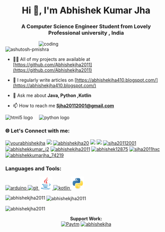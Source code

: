 <h1 align="center">Hi 👋, I'm Abhishek Kumar Jha</h1>
<h3 align="center">A Computer Science Engineer Student from  Lovely Professional university , India</h3>

<img align="right" alt="coding" width="400" src="https://user-images.githubusercontent.com/55389276/140866485-8fb1c876-9a8f-4d6a-98dc-08c4981eaf70.gif">

<p align="left"> <img src="https://komarev.com/ghpvc/?username=ashutosh-pmishra&label=Profile%20views&color=0e75b6&style=flat" alt="ashutosh-pmishra" /> </p>

- 👨‍💻 All of my projects are available at [https://github.com/Abhishekjha2011](https://github.com/Abhishekjha2011)

- 📝 I regularly write articles on [https://abhishekjha410.blogspot.com/](https://abhishekjha410.blogspot.com/)

- 💬 Ask me about **Java, Python ,Kotlin**

- 📫 How to reach me **Sjha20112001@gmail.com**

<div align="left">
 
  <img src="https://cdn.jsdelivr.net/gh/devicons/devicon/icons/html5/html5-original.svg" height="30" alt="html5 logo"  />
  <img width="12" />
 
  <img src="https://cdn.jsdelivr.net/gh/devicons/devicon/icons/python/python-original.svg" height="30" alt="python logo"  />
  <img width="12" />
  
</div>

<h3 align="left"> 🌐 Let's Connect with me:</h3>
<p align="left">
<a href="https://twitter.com/yourabhishekjha" target="blank"><img align="center" src="https://raw.githubusercontent.com/rahuldkjain/github-profile-readme-generator/master/src/images/icons/Social/twitter.svg" alt="yourabhishekjha" height="30" width="40" /></a>
 <a href="https://www.linkedin.com/in/abhishek-jha-20771013b"><img src="https://img.shields.io/badge/LinkedIn-%230077B5.svg?logo=linkedin&logoColor=white"></a>
<a href="https://kaggle.com/abhishekjha20" target="blank"><img align="center" src="https://raw.githubusercontent.com/rahuldkjain/github-profile-readme-generator/master/src/images/icons/Social/kaggle.svg" alt="abhishekjha20" height="30" width="40" /></a>
 <a href="https://instagram.com/jhaji04"><img src="https://img.shields.io/badge/Instagram-%23E4405F.svg?logo=Instagram&logoColor=white"></a>
 <a href="https://youtube.com/@abhishekjha3345"><img src="https://img.shields.io/badge/YouTube-%23FF0000.svg?logo=YouTube&logoColor=white"></a>
<a href="https://www.codechef.com/users/sjha20112001" target="blank"><img align="center" src="https://cdn.jsdelivr.net/npm/simple-icons@3.1.0/icons/codechef.svg" alt="sjha20112001" height="30" width="40" /></a>
<a href="https://www.hackerrank.com/abhishekkumar_j2" target="blank"><img align="center" src="https://raw.githubusercontent.com/rahuldkjain/github-profile-readme-generator/master/src/images/icons/Social/hackerrank.svg" alt="abhishekkumar_j2" height="30" width="40" /></a>
<a href="https://www.leetcode.com/abhishekjha2011" target="blank"><img align="center" src="https://raw.githubusercontent.com/rahuldkjain/github-profile-readme-generator/master/src/images/icons/Social/leet-code.svg" alt="abhishekjha2011" height="30" width="40" /></a>
<a href="https://www.hackerearth.com/abhishek12875" target="blank"><img align="center" src="https://raw.githubusercontent.com/rahuldkjain/github-profile-readme-generator/master/src/images/icons/Social/hackerearth.svg" alt="abhishek12875" height="30" width="40" /></a>
<a href="https://auth.geeksforgeeks.org/user/sjha2011hxc" target="blank"><img align="center" src="https://raw.githubusercontent.com/rahuldkjain/github-profile-readme-generator/master/src/images/icons/Social/geeks-for-geeks.svg" alt="sjha2011hxc" height="30" width="40" /></a>
<a href="https://discord.gg/abhishekkumarjha_74219" target="blank"><img align="center" src="https://raw.githubusercontent.com/rahuldkjain/github-profile-readme-generator/master/src/images/icons/Social/discord.svg" alt="abhishekkumarjha_74219" height="30" width="40" /></a>



<h3 align="left">Languages and Tools:</h3>
<p align="left"> <a href="https://www.arduino.cc/" target="_blank" rel="noreferrer"> <img src="https://cdn.worldvectorlogo.com/logos/arduino-1.svg" alt="arduino" width="40" height="40"/> </a> <a href="https://git-scm.com/" target="_blank" rel="noreferrer"> <img src="https://www.vectorlogo.zone/logos/git-scm/git-scm-icon.svg" alt="git" width="40" height="40"/> </a> <a href="https://www.java.com" target="_blank" rel="noreferrer"> <img src="https://raw.githubusercontent.com/devicons/devicon/master/icons/java/java-original.svg" alt="java" width="40" height="40"/> </a> <a href="https://kotlinlang.org" target="_blank" rel="noreferrer"> <img src="https://www.vectorlogo.zone/logos/kotlinlang/kotlinlang-icon.svg" alt="kotlin" width="40" height="40"/> </a> <a href="https://www.python.org" target="_blank" rel="noreferrer"> <img src="https://raw.githubusercontent.com/devicons/devicon/master/icons/python/python-original.svg" alt="python" width="40" height="40"/> </a> </p>


<p><img align="left" src="https://github-readme-stats.vercel.app/api/top-langs?username=abhishekjha2011&show_icons=true&locale=en&layout=compact" alt="abhishekjha2011" /></p>

<p>&nbsp;<img align="center" src="https://github-readme-stats.vercel.app/api?username=abhishekjha2011&show_icons=true&locale=en" alt="abhishekjha2011" /></p>

<p><img align="center" src="https://github-readme-streak-stats.herokuapp.com/?user=abhishekjha2011&" alt="abhishekjha2011" /></p>

<p align="center">
  <strong>Support Work:</strong><br>
  <a href="[https://p.paytm.me/xCTH/dq8b89i7](https://paytm.com/online-payments)"><img src="https://www.logo.wine/a/logo/Paytm/Paytm-Logo.wine.svg" alt="Paytm" width="100"></a>
  <a href="https://www.buymeacoffee.com/abhishekjha"> <img  src="https://cdn.buymeacoffee.com/buttons/v2/default-yellow.png" height="50" width="210" alt="abhishekjha" /></a>
</p>

